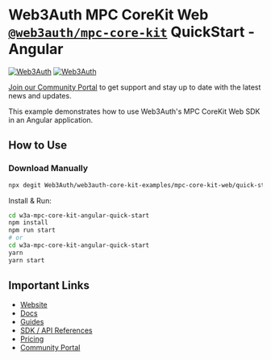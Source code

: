 # Web3Auth MPC CoreKit Web [`@web3auth/mpc-core-kit`](https://web3auth.io/docs/sdk/core-kit/mpc-core-kit) QuickStart - Angular

[![Web3Auth](https://img.shields.io/badge/Web3Auth-SDK-blue)](https://web3auth.io/docs/sdk/core-kit/mpc-core-kit)
[![Web3Auth](https://img.shields.io/badge/Web3Auth-Community-cyan)](https://community.web3auth.io)

[Join our Community Portal](https://community.web3auth.io/) to get support and stay up to date with the latest news and updates.

This example demonstrates how to use Web3Auth's MPC CoreKit Web SDK in an Angular application.

## How to Use

### Download Manually

```bash
npx degit Web3Auth/web3auth-core-kit-examples/mpc-core-kit-web/quick-starts/mpc-core-kit-angular-quick-start w3a-mpc-core-kit-angular-quick-start
```

Install & Run:

```bash
cd w3a-mpc-core-kit-angular-quick-start
npm install
npm run start
# or
cd w3a-mpc-core-kit-angular-quick-start
yarn
yarn start
```

## Important Links

- [Website](https://web3auth.io)
- [Docs](https://web3auth.io/docs)
- [Guides](https://web3auth.io/docs/content-hub?type=guides)
- [SDK / API References](https://web3auth.io/docs/sdk)
- [Pricing](https://web3auth.io/pricing.html)
- [Community Portal](https://community.web3auth.io)
